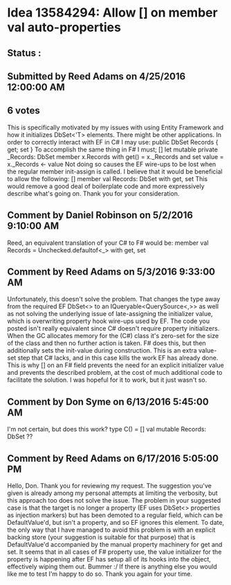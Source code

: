 # Idea 13584294: Allow [<DefaultValue>] on member val auto-properties #

## Status : 

## Submitted by Reed Adams on 4/25/2016 12:00:00 AM

## 6 votes

This is specifically motivated by my issues with using Entity Framework and how it initializes DbSet<'T> elements. There might be other applications.
In order to correctly interact with EF in C# I may use:
public DbSet<RecType> Records { get; set }
To accomplish the same thing in F# I must;
[<DefaultValue>]
let mutable private _Records: DbSet<RecType>
member x.Records with get() = x._Records and set value = x._Records <- value
Not doing so causes the EF wire-ups to be lost when the regular member init-assign is called.
I believe that it would be beneficial to allow the following:
[<DefaultValue>]
member val Records: DbSet<RecType> with get, set
This would remove a good deal of boilerplate code and more expressively describe what's going on.
Thank you for your consideration.




## Comment by Daniel Robinson on 5/2/2016 9:10:00 AM

Reed, an equivalent translation of your C# to F# would be:
member val Records = Unchecked.defaultof<_> with get, set

## Comment by Reed Adams on 5/3/2016 9:33:00 AM

Unfortunately, this doesn't solve the problem. That changes the type away from the required EF DbSet<> to an IQueryable<QuerySource<,>> as well as not solving the underlying issue of late-assigning the initializer value, which is overwriting property hook wire-ups used by EF.
The code you posted isn't really equivalent since C# doesn't require property initializers. When the GC allocates memory for the (C#) class it's zero-set for the size of the class and then no further action is taken. F# does this, but then additionally sets the init-value during construction. This is an extra value-set step that C# lacks, and in this case kills the work EF has already done. This is why [<Defaultvalue>] on an F# field prevents the need for an explicit initializer value and prevents the described problem, at the cost of much additional code to facilitate the solution.
I was hopeful for it to work, but it just wasn't so.

## Comment by Don Syme on 6/13/2016 5:45:00 AM

I'm not certain, but does this work?
type C() =
[<DefaultValue>]
val mutable Records: DbSet<RecType>
??

## Comment by Reed Adams on 6/17/2016 5:05:00 PM

Hello, Don. Thank you for reviewing my request.
The suggestion you've given is already among my personal attempts at limiting the verbosity, but this approach too does not solve the issue.
The problem in your suggested case is that the target is no longer a property (EF uses DbSet<> properties as injection markers) but has been demoted to a regular field, which can be DefaultValue'd, but isn't a property, and so EF ignores this element.
To date, the only way that I have managed to avoid this problem is with an explicit backing store (your suggestion is suitable for that purpose) that is DefaultValue'd accompanied by the manual property machinery for get and set. It seems that in all cases of F# property use, the value initializer for the property is happening after EF has setup all of its hooks into the object, effectively wiping them out. Bummer :/
If there is anything else you would like me to test I'm happy to do so.
Thank you again for your time.

